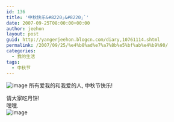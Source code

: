```yaml
---
id: 136
title: '中秋快乐&#8220;&#8220;`'
date: 2007-09-25T08:00:00+00:00
author: jeehon
layout: post
guid: http://yangerjeehon.blogcn.com/diary,10761114.shtml
permalink: /2007/09/25/%e4%b8%ad%e7%a7%8b%e5%bf%ab%e4%b9%90/
categories:
  - 我的生活
tags:
  - 中秋节
---
```

<img src="http://www.lrn.cn/travel/travelnews/200709/W020070918505144371102.jpg" alt="image" border="0" />  
所有爱我的和我爱的人,  
中秋节快乐!

请大家吃月饼!  
嘿嘿.  
<img src="http://www.gx.xinhuanet.com/travel/2006-10/05/xin_45090328154373405668.jpg" alt="image" border="0" />